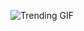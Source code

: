 
<!-- GIF_SECTION -->
![Trending GIF](https://media0.giphy.com/media/v1.Y2lkPThiYjIxNzcydnl0aW1qMWVnZDR3cHF2djF6Y2pkZnVoMGYzNzAxdHVpNHkzYjc3NCZlcD12MV9naWZzX3NlYXJjaCZjdD1n/aQ6ya20vAFJdUH3M5D/giphy.gif)
<!-- END_GIF_SECTION -->
